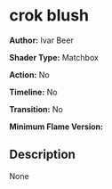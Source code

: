 # crok blush

**Author:** Ivar Beer

**Shader Type:** Matchbox

**Action:** No

**Timeline:** No

**Transition:** No

**Minimum Flame Version:** 


## Description
None
